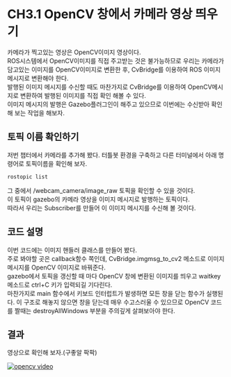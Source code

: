 # CH3.1 OpenCV 창에서 카메라 영상 띄우기

카메라가 찍고있는 영상은 OpenCV이미지 영상이다.  
ROS시스템에서 OpenCV이미지를 직접 주고받는 것은 불가능하므로 우리는 카메라가 담고있는 이미지를 OpenCV이미지로 변환한 후, CvBridge를 이용하여 ROS 이미지 메시지로 변환해야 한다.  
발행된 이미지 메시지를 수신할 때도 마찬가지로 CvBridge를 이용하여 OpenCV메시지로 변환하여 발행된 이미지를 직접 확인 해볼 수 있다.  
이미지 메시지의 발행은 Gazebo플러그인이 해주고 있으므로 이번에는 수신받아 확인해 보는 작업을 해보자.  

## 토픽 이름 확인하기
저번 챕터에서 카메라를 추가해 봤다. 터틀봇 환경을 구축하고 다른 터미널에서 아래 명령어로 토픽이름을 확인해 보자.

	rostopic list
	
그 중에서 /webcam_camera/image_raw 토픽을 확인할 수 있을 것이다.  
이 토픽이 gazebo의 카메라 영상을 이미지 메시지로 발행하는 토픽이다.  
따라서 우리는 Subscriber를 만들어 이 이미지 메시지를 수신해 볼 것이다.

## 코드 설명
이번 코드에는 이미지 핸들러 클래스를 만들어 봤다.  
주로 봐야할 곳은 callback함수 쪽인데, CvBridge.imgmsg_to_cv2 메소드로 이미지 메시지를 OpenCV 이미지로 바꿔준다.  
gazebo에서 토픽을 갱신할 때 마다 OpenCV 창에 변환된 이미지를 띄우고 waitkey 메소드로 ctrl+C 키가 입력되길 기다린다.  
마찬가지로 main 함수에서 키보드 인터럽트가 발생하면 모든 창을 닫는 함수가 실행된다. 이 구조로 해놓지 않으면 창을 닫는데 매우 수고스러울 수 있으므로 OpenCV 코드를 짤때는 destroyAllWindows 부분을 주의깊게 살펴보아야 한다.

## 결과
영상으로 확인해 보자.(구좋알 팍팍)  

[![opencv video](https://img.youtube.com/vi/VMaZyb9xJM8/0.jpg)](https://www.youtube.com/watch?v=VMaZyb9xJM8)